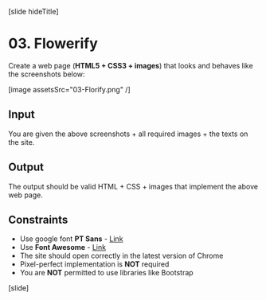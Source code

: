 [slide hideTitle]

# 03. Flowerify

Create a web page (**HTML5 + CSS3 + images**) that looks and behaves like the screenshots below:

[image assetsSrc="03-Florify.png" /]

## Input

You are given the above screenshots + all required images + the texts on the site.

## Output

The output should be valid HTML + CSS + images that implement the above web page.

## Constraints

- Use google font **PT Sans** - [Link](https://fonts.googleapis.com/css?family=PT+Sans)
- Use **Font Awesome** - [Link](https://maxcdn.bootstrapcdn.com/font-awesome/4.7.0/css/font-awesome.min.css)
- The site should open correctly in the latest version of Chrome
- Pixel-perfect implementation is **NOT** required
- You are **NOT** permitted to use libraries like Bootstrap


 
[slide]